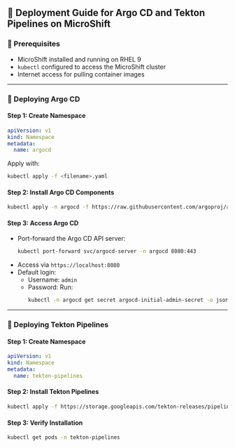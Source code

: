 

## 📘 Deployment Guide for Argo CD and Tekton Pipelines on MicroShift

### 🧰 Prerequisites
- MicroShift installed and running on RHEL 9
- `kubectl` configured to access the MicroShift cluster
- Internet access for pulling container images

---

### 🚀 Deploying Argo CD

#### Step 1: Create Namespace
```yaml
apiVersion: v1
kind: Namespace
metadata:
  name: argocd
```

Apply with:
```bash
kubectl apply -f <filename>.yaml
```

#### Step 2: Install Argo CD Components
```bash
kubectl apply -n argocd -f https://raw.githubusercontent.com/argoproj/argo-cd/stable/manifests/install.yaml
```

#### Step 3: Access Argo CD
- Port-forward the Argo CD API server:
  ```bash
  kubectl port-forward svc/argocd-server -n argocd 8080:443
  ```
- Access via `https://localhost:8080`
- Default login:
  - Username: `admin`
  - Password: Run:
    ```bash
    kubectl -n argocd get secret argocd-initial-admin-secret -o jsonpath=\"{.data.password}\" | base64 -d && echo
    ```

---

### 🔧 Deploying Tekton Pipelines

#### Step 1: Create Namespace
```yaml
apiVersion: v1
kind: Namespace
metadata:
  name: tekton-pipelines
```

#### Step 2: Install Tekton Pipelines
```bash
kubectl apply -f https://storage.googleapis.com/tekton-releases/pipeline/latest/release.yaml
```

#### Step 3: Verify Installation
```bash
kubectl get pods -n tekton-pipelines
```

